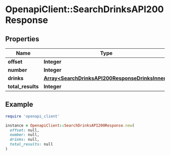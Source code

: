 # OpenapiClient::SearchDrinksAPI200Response

## Properties

| Name | Type | Description | Notes |
| ---- | ---- | ----------- | ----- |
| **offset** | **Integer** |  | [optional] |
| **number** | **Integer** |  | [optional] |
| **drinks** | [**Array&lt;SearchDrinksAPI200ResponseDrinksInner&gt;**](SearchDrinksAPI200ResponseDrinksInner.md) |  | [optional] |
| **total_results** | **Integer** |  | [optional] |

## Example

```ruby
require 'openapi_client'

instance = OpenapiClient::SearchDrinksAPI200Response.new(
  offset: null,
  number: null,
  drinks: null,
  total_results: null
)
```


